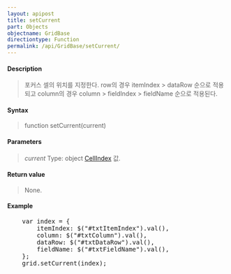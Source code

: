 ```yaml
---
layout: apipost
title: setCurrent
part: Objects
objectname: GridBase
directiontype: Function
permalink: /api/GridBase/setCurrent/
---
```



#### Description

> 포커스 셀의 위치를 지정한다.
> row의 경우 itemIndex > dataRow 순으로 적용되고
> column의 경우 column > fieldIndex > fieldName 순으로 적용된다.
#### Syntax

> function setCurrent(current)

#### Parameters

> *current*
> Type: object
> [CellIndex](/api/GridBase/) 값.

#### Return value

> None.

#### Example

<pre class="prettyprint">
    var index = {
        itemIndex: $("#txtItemIndex").val(),
        column: $("#txtColumn").val(),
        dataRow: $("#txtDataRow").val(),
        fieldName: $("#txtFieldName").val(),
    };
    grid.setCurrent(index);
</pre>

